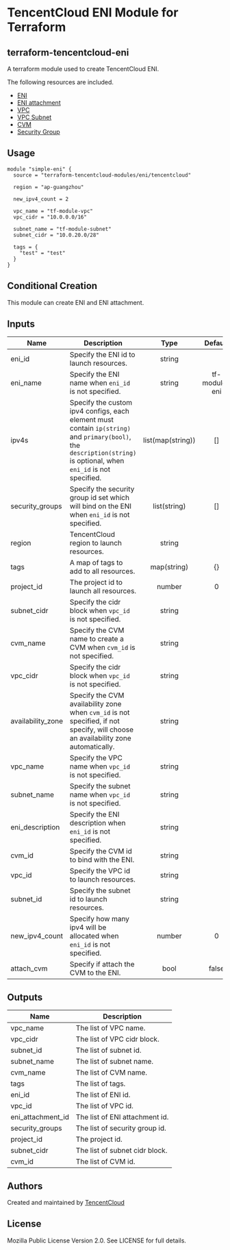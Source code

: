 # TencentCloud ENI Module for Terraform

## terraform-tencentcloud-eni

A terraform module used to create TencentCloud ENI.

The following resources are included.

* [ENI](https://www.terraform.io/docs/providers/tencentcloud/r/eni.html)
* [ENI attachment](https://www.terraform.io/docs/providers/tencentcloud/r/eni_attachment.html)
* [VPC](https://www.terraform.io/docs/providers/tencentcloud/r/vpc.html)
* [VPC Subnet](https://www.terraform.io/docs/providers/tencentcloud/r/subnet.html)
* [CVM](https://www.terraform.io/docs/providers/tencentcloud/r/instance.html)
* [Security Group](https://www.terraform.io/docs/providers/tencentcloud/r/security_group.html)

## Usage

```hcl
module "simple-eni" {
  source = "terraform-tencentcloud-modules/eni/tencentcloud"

  region = "ap-guangzhou"

  new_ipv4_count = 2

  vpc_name = "tf-module-vpc"
  vpc_cidr = "10.0.0.0/16"

  subnet_name = "tf-module-subnet"
  subnet_cidr = "10.0.20.0/28"

  tags = {
    "test" = "test"
  }
}
```

## Conditional Creation

This module can create ENI and ENI attachment.

## Inputs

| Name | Description | Type | Default | Required |
|------|-------------|:----:|:-----:|:-----:|
| eni_id | Specify the ENI id to launch resources. | string |  | no 
| eni_name | Specify the ENI name when `eni_id` is not specified. | string | tf-module-eni | no 
| ipv4s | Specify the custom ipv4 configs, each element must contain `ip(string)` and `primary(bool)`, the `description(string)` is optional, when `eni_id` is not specified. | list(map(string)) | [] | no 
| security_groups | Specify the security group id set which will bind on the ENI when `eni_id` is not specified. | list(string) | [] | no 
| region | TencentCloud region to launch resources. | string |  | no 
| tags | A map of tags to add to all resources. | map(string) | {} | no 
| project_id | The project id to launch all resources. | number | 0 | no 
| subnet_cidr | Specify the cidr block when `vpc_id` is not specified. | string |  | no 
| cvm_name | Specify the CVM name to create a CVM when `cvm_id` is not specified. | string |  | no 
| vpc_cidr | Specify the cidr block when `vpc_id` is not specified. | string |  | no 
| availability_zone | Specify the CVM availability zone when `cvm_id` is not specified, if not specify, will choose an availability zone automatically. | string |  | no 
| vpc_name | Specify the VPC name when `vpc_id` is not specified. | string |  | no 
| subnet_name | Specify the subnet name when `vpc_id` is not specified. | string |  | no 
| eni_description | Specify the ENI description when `eni_id` is not specified. | string |  | no 
| cvm_id | Specify the CVM id to bind with the ENI. | string |  | no 
| vpc_id | Specify the VPC id to launch resources. | string |  | no 
| subnet_id | Specify the subnet id to launch resources. | string |  | no 
| new_ipv4_count | Specify how many ipv4 will be allocated when `eni_id` is not specified. | number | 0 | no 
| attach_cvm | Specify if attach the CVM to the ENI. | bool | false | no 

## Outputs

| Name | Description |
|------|-------------|
| vpc_name | The list of VPC name. |
| vpc_cidr | The list of VPC cidr block. |
| subnet_id | The list of subnet id. |
| subnet_name | The list of subnet name. |
| cvm_name | The list of CVM name. |
| tags | The list of tags. |
| eni_id | The list of ENI id. |
| vpc_id | The list of VPC id. |
| eni_attachment_id | The list of ENI attachment id. |
| security_groups | The list of security group id. |
| project_id | The project id. |
| subnet_cidr | The list of subnet cidr block. |
| cvm_id | The list of CVM id. |

## Authors

Created and maintained by [TencentCloud](https://github.com/terraform-providers/terraform-provider-tencentcloud)

## License

Mozilla Public License Version 2.0.
See LICENSE for full details.
